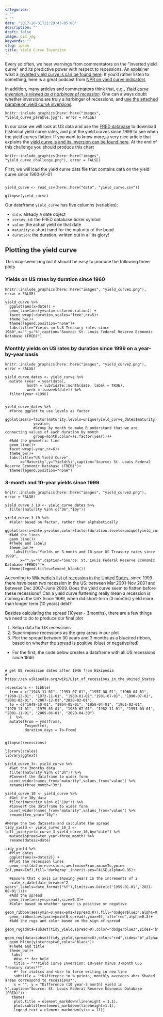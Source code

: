 ```yaml
---
categories:
- ""
- ""
date: "2017-10-31T21:28:43-05:00"
description: ""
draft: false
image: pic.jpg
keywords: ""
slug: ipsum
title: Yield Curve Inversion
---
```


Every so often, we hear warnings from commentators on the "inverted yield curve" and its predictive power with respect to recessions. An explainer what a [inverted yield curve is can be found here](https://www.reuters.com/article/us-usa-economy-yieldcurve-explainer/explainer-what-is-an-inverted-yield-curve-idUSKBN1O50GA). If you'd rather listen to something, here is a great podcast from [NPR on yield curve indicators](https://www.podbean.com/media/share/dir-4zgj9-6aefd11)

In addition, many articles and commentators think that, e.g., [*Yield curve inversion is viewed as a harbinger of recession*](https://www.bloomberg.com/news/articles/2019-08-14/u-k-yield-curve-inverts-for-first-time-since-financial-crisis). One can always doubt whether inversions are truly a harbinger of recessions, and [use the attached parable on yield curve inversions](https://twitter.com/5_min_macro/status/1161627360946511873).


```{r yield_curve_parable.jpg, echo=FALSE, out.width="100%"}
knitr::include_graphics(here::here("images", "yield_curve_parable.jpg"), error = FALSE)
```


In our case we will look at US data and use the [FRED database](https://fred.stlouisfed.org/) to download historical yield curve rates, and plot the yield curves since 1999 to see when the yield curves flatten. If you want to know more, a very nice article that explains the [yield curve is and its inversion can be found here](https://fredblog.stlouisfed.org/2018/10/the-data-behind-the-fear-of-yield-curve-inversions/). At the end of this challenge you should produce this chart

```{r yield_curve_challenge, echo=FALSE, out.width="100%"}
knitr::include_graphics(here::here("images", "yield_curve_challenge.png"), error = FALSE)
```


First, we will load the yield curve data file that contains data on the yield curve since 1960-01-01

```{r download_historical_yield_curve, warning=FALSE}

yield_curve <- read_csv(here::here("data", "yield_curve.csv"))

glimpse(yield_curve)
```

Our dataframe `yield_curve` has five columns (variables):

- `date`: already a date object
- `series_id`: the FRED database ticker symbol
- `value`: the actual yield on that date
- `maturity`: a short hand for the maturity of the bond
- `duration`: the duration, written out in all its glory!


## Plotting the yield curve

This may seem long but it should be easy to produce the following three plots

### Yields on US rates by duration since 1960

```{r yield_curve_1, echo=FALSE, out.width="100%"}
knitr::include_graphics(here::here("images", "yield_curve1.png"), error = FALSE)
```

```{r yield_curve_1,fig.width=20, fig.height=10, fig.fullwidth=TRUE}
yield_curve %>% 
  ggplot(aes(x=date)) +
  geom_line(aes(y=value,color=duration)) +
  facet_wrap(~duration,scales="free",nr=5)+
  theme_bw()+
  theme(legend.position="none")+
  labs(title="Yields on U.S Treasury rates since 1960",x="",y="%",caption="Source: St. Louis Federal Reserve Economic Database (FRED)")
```
### Monthly yields on US rates by duration since 1999 on a year-by-year basis


```{r yield_curve_2, echo=FALSE, out.width="100%"}
knitr::include_graphics(here::here("images", "yield_curve2.png"), error = FALSE)
```

```{r yield_curve_2,fig.width=20, fig.height=10, fig.fullwidth=TRUE}
yield_curve_dates <- yield_curve %>% 
  mutate (year = year(date),
          month = lubridate::month(date, label = TRUE),
          week = isoweek(date)) %>% 
  filter(year >1998) 
  

yield_curve_dates %>%
  #Force ggplot to use levels as factor
  ggplot(aes(x=factor(maturity,levels=unique(yield_curve_dates$maturity)),
             y=value,
             #Group by month to make R understand that we are connecting values of each duration by month
             group=month,color=as.factor(year)))+
  #Add the geometric line
  geom_line()+
  facet_wrap(~year,nr=6)+
  theme_bw()+
  labs(title="US Yield Curve",
       x="Maturity",y="Yield(%)",caption="Source: St. Louis Federal Reserve Economic Database (FRED)")+
  theme(legend.position="none")

```


### 3-month and 10-year yields since 1999

```{r yield_curve_3, echo=FALSE, out.width="100%"}
knitr::include_graphics(here::here("images", "yield_curve3.png"), error = FALSE)
```


```{r yield_curve_3,fig.width=20, fig.height=10, fig.fullwidth=TRUE}
yield_curve_3_10 <- yield_curve_dates %>% 
  filter(maturity %in% c("3m","10y")) 

yield_curve_3_10 %>% 
  #Color based on factor, rather than alphabetically
  ggplot(aes(x=date,y=value,color=factor(duration,levels=unique(yield_curve_3_10$duration))))+
  #Add the lines
  geom_line()+
  #Theme and labels
  theme_bw()+
    labs(title="Yields on 3-month and 10-year US Treasury rates since 1999",
       x="",y="%",caption="Source: St. Louis Federal Reserve Economic Database (FRED)")+
  theme(legend.title=element_blank())
```

According to [Wikipedia's list of recession in the United States](https://en.wikipedia.org/wiki/List_of_recessions_in_the_United_States), since 1999 there have been two recession in the US: between Mar 2001–Nov 2001 and between Dec 2007–June 2009. Does the yield curve seem to flatten before these recessions? Can a yield curve flattening really mean a recession is coming in the US? Since 1999, when did short-term (3 months) yield more than longer term (10 years) debt?



Besides calculating the spread (10year - 3months), there are a few things we need to do to produce our final plot

1. Setup data for US recessions 
1. Superimpose recessions as the grey areas in our plot
1. Plot the spread between 30 years and 3 months as a blue/red ribbon, based on whether the spread is positive (blue) or negative(red)


- For the first, the code below creates a dataframe with all US recessions since 1946

```{r setup_US-recessions, warning=FALSE}

# get US recession dates after 1946 from Wikipedia 
# https://en.wikipedia.org/wiki/List_of_recessions_in_the_United_States

recessions <- tibble(
  from = c("1948-11-01", "1953-07-01", "1957-08-01", "1960-04-01", "1969-12-01", "1973-11-01", "1980-01-01","1981-07-01", "1990-07-01", "2001-03-01", "2007-12-01","2020-02-01"),  
  to = c("1949-10-01", "1954-05-01", "1958-04-01", "1961-02-01", "1970-11-01", "1975-03-01", "1980-07-01", "1982-11-01", "1991-03-01", "2001-11-01", "2009-06-01", "2020-04-30") 
  )  %>% 
  mutate(From = ymd(from), 
         To=ymd(to),
         duration_days = To-From)


glimpse(recessions)
```

```{r yield_curve_3,fig.width=20, fig.height=10, fig.fullwidth=TRUE}
library(scales)
library(ggtext)

yield_curve_3<- yield_curve %>% 
  #Get the 3months data
  filter(maturity %in% c("3m")) %>% 
  #Convert the dataframe to wider form
  pivot_wider(names_from="maturity",values_from="value") %>% 
  rename(three_month="3m")

yield_curve_10 <- yield_curve %>% 
  #Get the 10y data
  filter(maturity %in% c("10y")) %>% 
  #Convert the dataframe to wider form
  pivot_wider(names_from="maturity",values_from="value") %>% 
  rename(ten_year="10y")

#Merge the two datasets and calculate the spread
tidy_yield <- yield_curve_10_3 <- left_join(yield_curve_3,yield_curve_10,by="date") %>% 
  mutate(spread=ten_year-three_month) %>% 
  rename(dates2=date)

tidy_yield %>% 
  #Plot dates
  ggplot(aes(x=dates2)) +
  #Plot the recession lines
  geom_rect(data=recessions,aes(xmin=From,xmax=To,ymin=-Inf,ymax=Inf),fill='darkgray',inherit.aes=FALSE,alpha=0.35)+
  
  #Ensure that x axis is showing years in the increments of 2
  scale_x_date(date_breaks="2 years",labels=date_format("%Y"),limits=as.Date(c('1959-01-01','2021-08-01')))+
  #Add the spread
  geom_line(aes(y=spread),size=0.3)+
  #Color based on whether spread is positive or negative
  geom_ribbon(aes(ymin=0,ymax=pmax(spread,0)),fill="dodgerblue3",alpha=0.3)+
  geom_ribbon(aes(ymin=pmin(0,spread),ymax=0),fill="red",alpha=0.3)+
  #Add the rugs and color based on the sign of spread
  geom_rug(data=subset(tidy_yield,spread>0),color="dodgerblue3",sides="b",alpha=0.3)+
  geom_rug(data=subset(tidy_yield,spread<=0),color="red",sides="b",alpha=0.3)+
  geom_hline(yintercept=0,color="black")+
  #Theme and title
  theme_bw()+
   labs(
    #Use ** for bold
    title = "**Yield Curve Inversion: 10-year minus 3-month U.S Treasury rates**",
    #* for italics and <br> to force writing in new line
    subtitle = "*Difference in % points, monthly averages <br> Shaded areas correspond to recessions*",
    x = "", y = "Difference (10 year-3 month) yield in %",caption="Source: St. Louis Federal Reserve Economic Database (FRED)")+
   theme(
    plot.title = element_markdown(lineheight = 1.1),
    plot.subtitle=element_markdown(lineheight=1.1),
    legend.text = element_markdown(size = 11))

```



